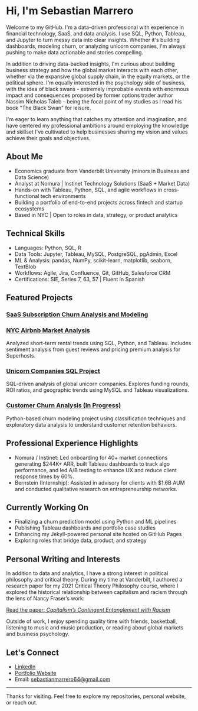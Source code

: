 # Hi, I'm Sebastian Marrero

Welcome to my GitHub. I'm a data-driven professional with experience in financial technology, SaaS, and data analysis. I use SQL, Python, Tableau, and Jupyter to turn messy data into clear insights. Whether it's building dashboards, modeling churn, or analyzing unicorn companies, I'm always pushing to make data actionable and stories compelling.

In addition to driving data-backed insights, I'm curious about building business strategy and how the global market interacts with each other, whether via the expansive global supply chain, in the equity markets, or the political sphere. I'm equally interested in the psychology side of business, with the idea of black swans - extremely improbable events with enormous impact and consequences proposed by former options trader author Nassim Nicholas Taleb - being the focal point of my studies as I read his book "The Black Swan" for leisure. 

I'm eager to learn anything that catches my attention and imagination, and have centered my professional ambitions around employing the knowledge and skillset I've cultivated to help businesses sharing my vision and values achieve their goals and objectives.

## About Me

- Economics graduate from Vanderbilt University (minors in Business and Data Science)
- Analyst at Nomura | Instinet Technology Solutions (SaaS + Market Data)
- Hands-on with Tableau, Python, SQL, and agile workflows in cross-functional tech environments
- Building a portfolio of end-to-end projects across fintech and startup ecosystems
- Based in NYC | Open to roles in data, strategy, or product analytics

## Technical Skills

- Languages: Python, SQL, R
- Data Tools: Jupyter, Tableau, MySQL, PostgreSQL, pgAdmin, Excel
- ML & Analysis: pandas, NumPy, scikit-learn, matplotlib, seaborn, TextBlob
- Workflows: Agile, Jira, Confluence, Git, GitHub, Salesforce CRM
- Certifications: SIE, Series 7, 63, 57 | Fluent in Spanish

## Featured Projects

### [SaaS Subscription Churn Analysis and Modeling](https://github.com/SebastianMarrero/SAAS-Churn-Analysis-Project)

### [NYC Airbnb Market Analysis](https://github.com/SebastianMarrero/NYC_AirBNB_Analysis)
Analyzed short-term rental trends using SQL, Python, and Tableau. Includes sentiment analysis from guest reviews and pricing premium analysis for Superhosts.

### [Unicorn Companies SQL Project](https://github.com/SebastianMarrero/Unicorn_SQL_Project)
SQL-driven analysis of global unicorn companies. Explores funding rounds, ROI ratios, and geographic trends using MySQL and Tableau visualizations.

### [Customer Churn Analysis (In Progress)](#)
Python-based churn modeling project using classification techniques and exploratory data analysis to understand customer retention behaviors.

## Professional Experience Highlights

- Nomura / Instinet: Led onboarding for 40+ market connections generating $244K+ ARR, built Tableau dashboards to track algo performance, and led A/B testing to enhance UX and reduce client response times by 60%.
- Bernstein (Internship): Assisted in advisory for clients with $1.6B AUM and conducted qualitative research on entrepreneurship networks.

## Currently Working On

- Finalizing a churn prediction model using Python and ML pipelines
- Publishing Tableau dashboards and portfolio case studies
- Enhancing my Jekyll-powered personal site hosted on GitHub Pages
- Exploring roles that bridge data, product, and strategy

## Personal Writing and Interests

In addition to data and analytics, I have a strong interest in political philosophy and critical theory. During my time at Vanderbilt, I authored a research paper for my 2021 Critical Theory Philosophy course, where I explored the historical relationship between capitalism and racism through the lens of Nancy Fraser’s work:

[Read the paper: *Capitalism’s Contingent Entanglement with Racism*](https://github.com/SebastianMarrero/SebastianMarrero/blob/main/Writing%20Sample.pdf)

Outside of work, I enjoy spending quality time with friends, basketball, listening to music and music production, or reading about global markets and business psychology.

## Let's Connect

- [LinkedIn](https://www.linkedin.com/in/sebastianmarrero)
- [Portfolio Website](https://sebastianmarrero.github.io/Sebastians-Portfolio/)
- Email: sebastianmarrero64@gmail.com

---

Thanks for visiting. Feel free to explore my repositories, personal website, or reach out.
